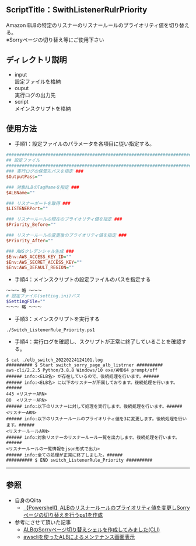 ## ScriptTitle：SwithListenerRulrPriority
Amazon ELBの特定のリスナーのリスナールールのプライオリティ値を切り替える。<br>
※Sorryページの切り替え等にご使用下さい

## ディレクトリ説明
- input<br>
設定ファイルを格納
- ouput<br>
実行ログの出力先
- script<br>
メインスクリプトを格納

## 使用方法
- 手順1：設定ファイルのパラメータを各項目に従い指定する。
```:setting.ini
#######################################################################################
## 設定ファイル
#######################################################################################
### 実行ログの保管先パスを指定 ###
$OutputPass=""

### 対象ALBのTagNameを指定 ###
$ALBName=""

### リスナーポートを取得 ###
$LISTENERPort=""

### リスナールールの現在のプライオリティ値を指定 ###
$Priority_Before=""

### リスナールールの変更後のプライオリティ値を指定 ###
$Priority_After=""

### AWSクレデンシャル生成 ###
$Env:AWS_ACCESS_KEY_ID=""
$Env:AWS_SECRET_ACCESS_KEY=""
$Env:AWS_DEFAULT_REGION=""
```
- 手順4：メインスクリプトの設定ファイルのパスを指定する
```:Switch_ListenerRule_Priority.ps1
～～～ 略 ～～～
# 設定ファイル(setting.ini)パス
$SettingFile=""
～～～ 略 ～～～
```
- 手順3：メインスクリプトを実行する
```:スクリプト実行コマンド
./Switch_ListenerRule_Priority.ps1
```
- 手順4：実行ログを確認し、スクリプトが正常に終了していることを確認する。
```:実行ログ(例)
$ cat ./elb_switch_20220224124101.log
########## $ Start switch_sorry_page_alb_listrner ##########
aws-cli/2.2.5 Python/3.8.8 Windows/10 exe/AMD64 prompt/off
###### info:<ELB名> が存在しているので、後続処理を行います。######
###### info:<ELB名> に以下のリスナーが所属しております。後続処理を行います。######
443	<リスナーARN>
80	<リスナーARN>
###### info:以下のリスナーに対して処理を実行します。後続処理を行います。######
<リスナーARN>
###### info:以下のリスナールールのプライオリティ値を3に変更します。後続処理を行います。######
<リスナールールARN>
###### info:対象リスナーのリスナールール一覧を出力します。後続処理を行います。######
<リスナールールの一覧情報をjson形式で出力>
###### info:全ての処理が正常に終了しました。######
########## $ END switch_ListenerRule_Priority ##########
```
***
## 参照
- 自身のQiita
  - [【Powershell】ALBのリスナールールのプライオリティ値を変更しSorryページの切り替えを行うps1を作成]()
- 参考にさせて頂いた記事
  - [ALBのSorryページ切り替えシェルを作成してみました(CLI)](https://cloud5.jp/alb-sorry-page-switch/) 
  - [awscliを使ったALBによるメンテナンス画面表示](https://note.com/udemaex/n/nb012758fd1f8)
